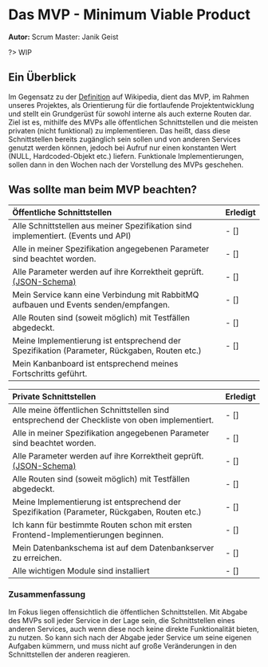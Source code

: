 # Das MVP - Minimum Viable Product

**Autor:** Scrum Master: Janik Geist

?> WIP
## Ein Überblick
Im Gegensatz zu der [Definition](https://de.wikipedia.org/wiki/Minimum_Viable_Product) auf Wikipedia, dient das MVP, 
im Rahmen unseres Projektes, als Orientierung für die fortlaufende Projektentwicklung und stellt ein Grundgerüst für 
sowohl interne als auch externe Routen dar. Ziel ist es, mithilfe des MVPs alle öffentlichen Schnittstellen und die meisten 
privaten (nicht funktional) zu implementieren. Das heißt, dass diese Schnittstellen bereits zugänglich sein sollen und von 
anderen Services genutzt werden können, jedoch bei Aufruf nur einen konstanten Wert (NULL, Hardcoded-Objekt etc.) liefern. 
Funktionale Implementierungen, sollen dann in den Wochen nach der Vorstellung des MVPs geschehen. 

## Was sollte man beim MVP beachten?

| Öffentliche Schnittstellen                                                                      | Erledigt                                     |
|:------------------------------------------------------------------------------------------------|:---------------------------------------------|
| Alle Schnittstellen aus meiner Spezifikation sind implementiert. (Events und API)               | - [] <!-- Werden in Github zu Checkboxes --> |
| Alle in meiner Spezifikation angegebenen Parameter sind beachtet worden.                        | - [] <!-- [x] bedeutet Checked -->           |
| Alle Parameter werden auf ihre Korrektheit geprüft. [(JSON-Schema)](../json_schema_tutorial.md) | - []                                         |
| Mein Service kann eine Verbindung mit RabbitMQ aufbauen und Events senden/empfangen.            | - []                                         |
| Alle Routen sind (soweit möglich) mit Testfällen abgedeckt.                                     | - []                                         |
| Meine Implementierung ist entsprechend der Spezifikation (Parameter, Rückgaben, Routen etc.)    | - []                                         |
| Mein Kanbanboard ist entsprechend meines Fortschritts geführt.                                  ||

| Private Schnittstellen                                                                          | Erledigt |
|:------------------------------------------------------------------------------------------------|:---------|
| Alle meine öffentlichen Schnittstellen sind entsprechend der Checkliste von oben implementiert. | - []     |
| Alle in meiner Spezifikation angegebenen Parameter sind beachtet worden.                        | - []     |
| Alle Parameter werden auf ihre Korrektheit geprüft. [(JSON-Schema)](../json_schema_tutorial.md) | - []     |
| Alle Routen sind (soweit möglich) mit Testfällen abgedeckt.                                     | - []     |
| Meine Implementierung ist entsprechend der Spezifikation (Parameter, Rückgaben, Routen etc.)    | - []     |
| Ich kann für bestimmte Routen schon mit ersten Frontend-Implementierungen beginnen.             | - []     |
| Mein Datenbankschema ist auf dem Datenbankserver zu erreichen.                                  | - []     |
| Alle wichtigen Module sind installiert                                                          | - []     |

### Zusammenfassung
Im Fokus liegen offensichtlich die öffentlichen Schnittstellen. Mit Abgabe des MVPs soll jeder Service in der Lage sein,
die Schnittstellen eines anderen Services, auch wenn diese noch keine direkte Funktionalität bieten, zu nutzen. 
So kann sich nach der Abgabe jeder Service um seine eigenen Aufgaben kümmern, und muss nicht auf große Veränderungen in 
den Schnittstellen der anderen reagieren.
